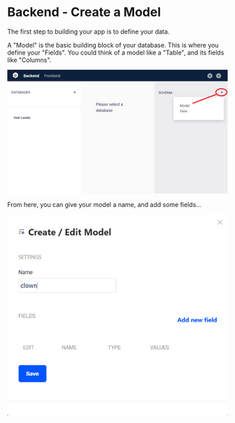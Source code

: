 # Backend - Create a Model

The first step to building your app is to define your data.

A "Model" is the basic building block of your database. This is where you define your "Fields". You could think of a model like a "Table", and its fields like "Columns".

![new-model](../../assets/user-guide/new-model.png)



From here, you can give your model a name, and add some fields...

![new-model](../../assets/user-guide/new-model-dialog.png)